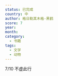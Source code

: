 ```yaml
---
status: 已完成
country: 中
author: 格日勒其木格·黑鹤
score: 7
year:
month:
category:
  - 书籍
tags:
  - 文学
  - 动物
---
```

7/10 不虚此行
